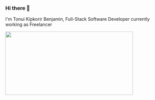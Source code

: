 ### Hi there 👋
I'm Tonui Kipkorir Benjamin, Full-Stack Software Developer currently working as Freelancer

<img src="https://giphy.com/gifs/salesforce-bear-computer-work-from-home-1GEATImIxEXVR79Dhk" height=200px width=400px>

<!--
**Kipkorir2017/Kipkorir2017** is a ✨ _special_ ✨ repository because its `README.md` (this file) appears on your GitHub profile.

Here are some ideas to get you started:

- 🔭 I’m currently working on ... My own Projects using Django and ReactJs

- 🌱 I’m currently learning ... New languages such as Golang among others
- 👯 I’m looking to collaborate on ...
- 🤔 I’m looking for help with ...
- 💬 Ask me about ...I'm Kipkorir Tonui Benjamin Full-Stack software Developer
- 📫 How to reach me: ... Contact me through pkobenj41@gmail.com
- 😄 Pronouns: ...
- ⚡ Fun fact: ... 
-->
